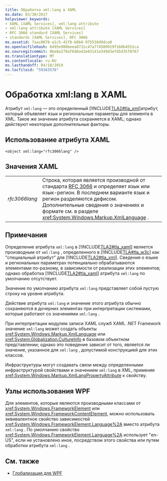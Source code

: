 ```yaml
---
title: Обработка xml:lang в XAML
ms.date: 03/30/2017
helpviewer_keywords:
- XAML [XAML Services], xml:lang attribute
- xml:lang attribute [XAML Services]
- RFC 3066 standard [XAML Services]
- standards [XAML Services], RFC 3066
ms.assetid: 7aac0078-a1c5-41f8-b8b0-975510d9dca0
ms.openlocfilehash: 6495e980beea8731c47a774589919f160b4551ca
ms.sourcegitcommit: 0be8a279af6d8a43e03141e349d3efd5d35f8767
ms.translationtype: MT
ms.contentlocale: ru-RU
ms.lasthandoff: 04/18/2019
ms.locfileid: "59163578"
---
```

# <a name="xmllang-handling-in-xaml"></a>Обработка xml:lang в XAML
Атрибут `xml:lang` — это определенный [!INCLUDE[TLA2#tla_xml](../../../includes/tla2sharptla-xml-md.md)]атрибут, который объявляет язык и региональные параметры для элемента в XML. Такое же значение атрибута сохраняется в XAML; однако действуют некоторые дополнительные факторы.  
  
## <a name="xaml-attribute-usage"></a>Использование атрибута XAML  
  
```xaml  
<object xml:lang="rfc3066lang" />  
```  
  
## <a name="xaml-values"></a>Значения XAML  
  
|||  
|-|-|  
|*rfc3066lang*|Строка, которая является производной от стандарта [RFC 3066](https://go.microsoft.com/fwlink/?LinkId=132454) и определяет язык или язык-регион. В последнем варианте язык и регион разделяются дефисом. Дополнительные сведения о значениях и формате см. в разделе <xref:System.Windows.Markup.XmlLanguage> .|  
  
## <a name="remarks"></a>Примечания  
 Определение атрибута `xml:lang` в [!INCLUDE[TLA2#tla_xaml](../../../includes/tla2sharptla-xaml-md.md)] является производным от `xml:lang` , определенного в [!INCLUDE[TLA#tla_w3c](../../../includes/tlasharptla-w3c-md.md)] как "специальный атрибут" для [!INCLUDE[TLA2#tla_xml](../../../includes/tla2sharptla-xml-md.md)]. Сведения о языке и региональных параметрах потенциально обрабатываются элементами по-разному, в зависимости от реализации этих элементов; однако обработка [!INCLUDE[TLA2#tla_xaml](../../../includes/tla2sharptla-xaml-md.md)] атрибута `xml:lang` по умолчанию отсутствует.  
  
 Значение по умолчанию атрибута `xml:lang` представляет собой пустую строку на уровне атрибута.  
  
 Действие атрибута `xml:lang` и значение этого атрибута обычно сохраняются в дочерних элементах при интерпретации системами, которые работают со значениями `xml:lang` .  
  
 При интерпретации модулем записи XAML служб XAML .NET Framework значение `xml:lang` может создать объекты <xref:System.Windows.Markup.XmlLanguage> или <xref:System.Globalization.CultureInfo> в базовом объектном представлении; однако это поведение зависит от того, является ли значение, указанное для `xml:lang` , допустимой конструкцией для этих классов.  
  
 Инфраструктуры могут создавать связи между определенными инфраструктурой свойствами и значением `xml:lang` в XML, применяя <xref:System.Windows.Markup.XmlLangPropertyAttribute> к свойству.  
  
## <a name="wpf-usage-nodes"></a>Узлы использования WPF  
 Для элементов, которые являются производными классами от <xref:System.Windows.FrameworkElement> или <xref:System.Windows.FrameworkContentElement>, можно использовать эквивалентное свойство зависимостей <xref:System.Windows.FrameworkElement.Language%2A> вместо атрибута `xml:lang` . По умолчанию свойство <xref:System.Windows.FrameworkElement.Language%2A> использует "en-US", если не установлено иное, посредством этого свойства или путем обработки атрибута `xml:lang` .  
  
## <a name="see-also"></a>См. также

- [Глобализация для WPF](../wpf/advanced/globalization-for-wpf.md)
